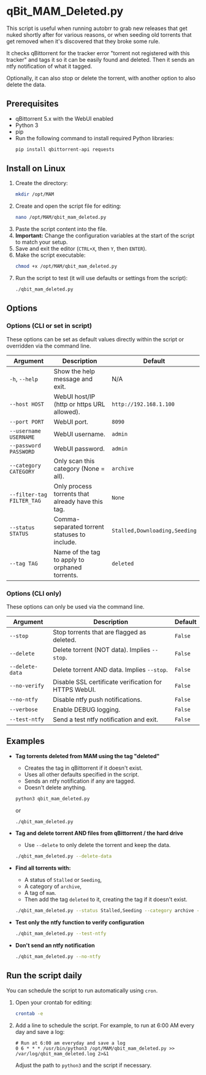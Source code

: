 # qBit_MAM_Deleted.py

This script is useful when running autobrr to grab new releases that get nuked shortly after for various reasons, or when seeding old torrents that get removed when it's discovered that they broke some rule.

It checks qBittorrent for the tracker error "torrent not registered with this tracker" and tags it so it can be easily found and deleted. Then it sends an ntfy notification of what it tagged.

Optionally, it can also stop or delete the torrent, with another option to also delete the data.

## Prerequisites

* qBittorrent 5.x with the WebUI enabled
* Python 3
* pip
* Run the following command to install required Python libraries:
    ```bash
    pip install qbittorrent-api requests
    ```

## Install on Linux

1.  Create the directory:
    ```bash
    mkdir /opt/MAM
    ```
2.  Create and open the script file for editing:
    ```bash
    nano /opt/MAM/qbit_mam_deleted.py
    ```
3.  Paste the script content into the file.
4.  **Important:** Change the configuration variables at the start of the script to match your setup.
5.  Save and exit the editor (`CTRL+X`, then `Y`, then `ENTER`).
6.  Make the script executable:
    ```bash
    chmod +x /opt/MAM/qbit_mam_deleted.py
    ```
7.  Run the script to test (it will use defaults or settings from the script):
    ```bash
    ./qbit_mam_deleted.py
    ```

## Options

### Options (CLI or set in script)

These options can be set as default values directly within the script or overridden via the command line.

| Argument          | Description                                           | Default                       |
| ----------------- | ----------------------------------------------------- | ----------------------------- |
| `-h`, `--help`    | Show the help message and exit.                       | N/A                           |
| `--host HOST`     | WebUI host/IP (http or https URL allowed).            | `http://192.168.1.100`        |
| `--port PORT`     | WebUI port.                                           | `8090`                        |
| `--username USERNAME` | WebUI username.                                   | `admin`                       |
| `--password PASSWORD` | WebUI password.                                   | `admin`                       |
| `--category CATEGORY` | Only scan this category (None = all).               | `archive`                     |
| `--filter-tag FILTER_TAG` | Only process torrents that already have this tag. | `None`                        |
| `--status STATUS` | Comma-separated torrent statuses to include.          | `Stalled,Downloading,Seeding` |
| `--tag TAG`       | Name of the tag to apply to orphaned torrents.        | `deleted`                     |

### Options (CLI only)

These options can only be used via the command line.

| Argument        | Description                                                    | Default |
| --------------- | -------------------------------------------------------------- | ------- |
| `--stop`        | Stop torrents that are flagged as deleted.                     | `False` |
| `--delete`      | Delete torrent (NOT data). Implies `--stop`.                  | `False` |
| `--delete-data` | Delete torrent AND data. Implies `--stop`.                    | `False` |
| `--no-verify`   | Disable SSL certificate verification for HTTPS WebUI.          | `False` |
| `--no-ntfy`     | Disable ntfy push notifications.                               | `False` |
| `--verbose`     | Enable DEBUG logging.                                          | `False` |
| `--test-ntfy`   | Send a test ntfy notification and exit.                        | `False` |

## Examples

* **Tag torrents deleted from MAM using the tag "deleted"**
    * Creates the tag in qBittorrent if it doesn't exist.
    * Uses all other defaults specified in the script.
    * Sends an ntfy notification if any are tagged.
    * Doesn't delete anything.
    ```bash
    python3 qbit_mam_deleted.py
    ```
    or
    ```bash
    ./qbit_mam_deleted.py
    ```

* **Tag and delete torrent AND files from qBittorrent / the hard drive**
    * Use `--delete` to only delete the torrent and keep the data.
    ```bash
    ./qbit_mam_deleted.py --delete-data
    ```

* **Find all torrents with:**
    * A status of `Stalled` or `Seeding`,
    * A category of `archive`,
    * A tag of `mam`.
    * Then add the tag `deleted` to it, creating the tag if it doesn't exist.
    ```bash
    ./qbit_mam_deleted.py --status Stalled,Seeding --category archive --filter-tag mam --tag deleted
    ```

* **Test only the ntfy function to verify configuration**
    ```bash
    ./qbit_mam_deleted.py --test-ntfy
    ```

* **Don't send an ntfy notification**
    ```bash
    ./qbit_mam_deleted.py --no-ntfy
    ```

## Run the script daily

You can schedule the script to run automatically using `cron`.

1.  Open your crontab for editing:
    ```bash
    crontab -e
    ```
2.  Add a line to schedule the script. For example, to run at 6:00 AM every day and save a log:
    ```cron
    # Run at 6:00 am everyday and save a log
    0 6 * * * /usr/bin/python3 /opt/MAM/qbit_mam_deleted.py >> /var/log/qbit_mam_deleted.log 2>&1
    ```
    Adjust the path to `python3` and the script if necessary.
